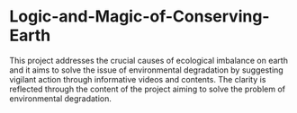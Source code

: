 # Logic-and-Magic-of-Conserving-Earth
This project addresses the crucial causes of ecological imbalance on earth and it aims to solve the issue of environmental degradation by  suggesting vigilant action through informative videos and contents. The clarity is reflected through the content of the project aiming to solve the problem of environmental degradation.
